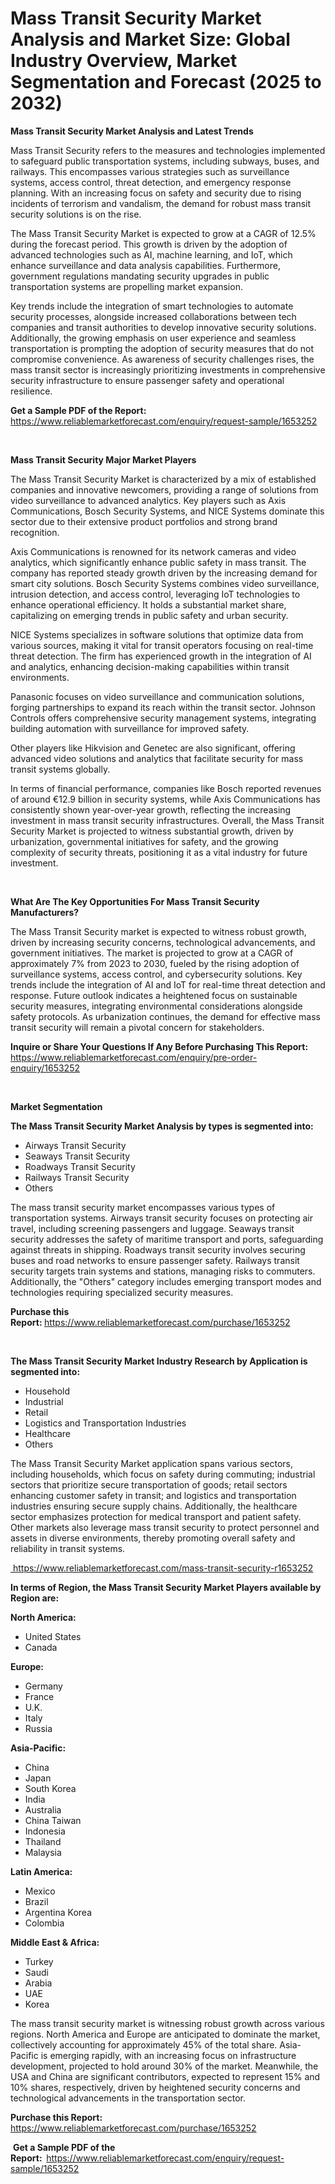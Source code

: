 <p><h1>Mass Transit Security Market Analysis and Market Size: Global Industry Overview, Market Segmentation and Forecast (2025 to 2032)</h1></p><p><strong>Mass Transit Security Market Analysis and Latest Trends</strong></p>
<p><p>Mass Transit Security refers to the measures and technologies implemented to safeguard public transportation systems, including subways, buses, and railways. This encompasses various strategies such as surveillance systems, access control, threat detection, and emergency response planning. With an increasing focus on safety and security due to rising incidents of terrorism and vandalism, the demand for robust mass transit security solutions is on the rise.</p><p>The Mass Transit Security Market is expected to grow at a CAGR of 12.5% during the forecast period. This growth is driven by the adoption of advanced technologies such as AI, machine learning, and IoT, which enhance surveillance and data analysis capabilities. Furthermore, government regulations mandating security upgrades in public transportation systems are propelling market expansion.</p><p>Key trends include the integration of smart technologies to automate security processes, alongside increased collaborations between tech companies and transit authorities to develop innovative security solutions. Additionally, the growing emphasis on user experience and seamless transportation is prompting the adoption of security measures that do not compromise convenience. As awareness of security challenges rises, the mass transit sector is increasingly prioritizing investments in comprehensive security infrastructure to ensure passenger safety and operational resilience.</p></p>
<p><strong>Get a Sample PDF of the Report:&nbsp;</strong> <a href="https://www.reliablemarketforecast.com/enquiry/request-sample/1653252?utm_campaign=1167&utm_medium=2&utm_source=Github&utm_content=ia&utm_term=16042025&utm_id=mass-transit-security">https://www.reliablemarketforecast.com/enquiry/request-sample/1653252</a></p>
<p>&nbsp;</p>
<p><strong>Mass Transit Security Major Market Players</strong></p>
<p><p>The Mass Transit Security Market is characterized by a mix of established companies and innovative newcomers, providing a range of solutions from video surveillance to advanced analytics. Key players such as Axis Communications, Bosch Security Systems, and NICE Systems dominate this sector due to their extensive product portfolios and strong brand recognition.</p><p>Axis Communications is renowned for its network cameras and video analytics, which significantly enhance public safety in mass transit. The company has reported steady growth driven by the increasing demand for smart city solutions. Bosch Security Systems combines video surveillance, intrusion detection, and access control, leveraging IoT technologies to enhance operational efficiency. It holds a substantial market share, capitalizing on emerging trends in public safety and urban security.</p><p>NICE Systems specializes in software solutions that optimize data from various sources, making it vital for transit operators focusing on real-time threat detection. The firm has experienced growth in the integration of AI and analytics, enhancing decision-making capabilities within transit environments.</p><p>Panasonic focuses on video surveillance and communication solutions, forging partnerships to expand its reach within the transit sector. Johnson Controls offers comprehensive security management systems, integrating building automation with surveillance for improved safety.</p><p>Other players like Hikvision and Genetec are also significant, offering advanced video solutions and analytics that facilitate security for mass transit systems globally. </p><p>In terms of financial performance, companies like Bosch reported revenues of around €12.9 billion in security systems, while Axis Communications has consistently shown year-over-year growth, reflecting the increasing investment in mass transit security infrastructures. Overall, the Mass Transit Security Market is projected to witness substantial growth, driven by urbanization, governmental initiatives for safety, and the growing complexity of security threats, positioning it as a vital industry for future investment.</p></p>
<p>&nbsp;</p>
<p><strong>What Are The Key Opportunities For Mass Transit Security Manufacturers?</strong></p>
<p><p>The Mass Transit Security market is expected to witness robust growth, driven by increasing security concerns, technological advancements, and government initiatives. The market is projected to grow at a CAGR of approximately 7% from 2023 to 2030, fueled by the rising adoption of surveillance systems, access control, and cybersecurity solutions. Key trends include the integration of AI and IoT for real-time threat detection and response. Future outlook indicates a heightened focus on sustainable security measures, integrating environmental considerations alongside safety protocols. As urbanization continues, the demand for effective mass transit security will remain a pivotal concern for stakeholders.</p></p>
<p><strong>Inquire or Share Your Questions If Any Before Purchasing This Report:</strong> <a href="https://www.reliablemarketforecast.com/enquiry/pre-order-enquiry/1653252?utm_campaign=1167&utm_medium=2&utm_source=Github&utm_content=ia&utm_term=16042025&utm_id=mass-transit-security">https://www.reliablemarketforecast.com/enquiry/pre-order-enquiry/1653252</a></p>
<p>&nbsp;</p>
<p><strong>Market Segmentation</strong></p>
<p><strong>The Mass Transit Security Market Analysis by types is segmented into:</strong></p>
<p><ul><li>Airways Transit Security</li><li>Seaways Transit Security</li><li>Roadways Transit Security</li><li>Railways Transit Security</li><li>Others</li></ul></p>
<p><p>The mass transit security market encompasses various types of transportation systems. Airways transit security focuses on protecting air travel, including screening passengers and luggage. Seaways transit security addresses the safety of maritime transport and ports, safeguarding against threats in shipping. Roadways transit security involves securing buses and road networks to ensure passenger safety. Railways transit security targets train systems and stations, managing risks to commuters. Additionally, the "Others" category includes emerging transport modes and technologies requiring specialized security measures.</p></p>
<p><strong>Purchase this Report:&nbsp;</strong><a href="https://www.reliablemarketforecast.com/purchase/1653252?utm_campaign=1167&utm_medium=2&utm_source=Github&utm_content=ia&utm_term=16042025&utm_id=mass-transit-security">https://www.reliablemarketforecast.com/purchase/1653252</a></p>
<p>&nbsp;</p>
<p><strong>The Mass Transit Security Market Industry Research by Application is segmented into:</strong></p>
<p><ul><li>Household</li><li>Industrial</li><li>Retail</li><li>Logistics and Transportation Industries</li><li>Healthcare</li><li>Others</li></ul></p>
<p><p>The Mass Transit Security Market application spans various sectors, including households, which focus on safety during commuting; industrial sectors that prioritize secure transportation of goods; retail sectors enhancing customer safety in transit; and logistics and transportation industries ensuring secure supply chains. Additionally, the healthcare sector emphasizes protection for medical transport and patient safety. Other markets also leverage mass transit security to protect personnel and assets in diverse environments, thereby promoting overall safety and reliability in transit systems.</p></p>
<p><a href="https://www.reliablemarketforecast.com/mass-transit-security-r1653252?utm_campaign=1167&utm_medium=2&utm_source=Github&utm_content=ia&utm_term=16042025&utm_id=mass-transit-security">&nbsp;https://www.reliablemarketforecast.com/mass-transit-security-r1653252</a></p>
<p><strong>In terms of Region, the Mass Transit Security Market Players available by Region are:</strong></p>
<p>
    <p> <strong> North America: </strong>
        <ul>
            <li>United States</li>
            <li>Canada</li>
        </ul>
        </p> 
    <p> <strong> Europe: </strong>
        <ul>
            <li>Germany</li>
            <li>France</li>
            <li>U.K.</li>
            <li>Italy</li>
            <li>Russia</li>
        </ul>
        </p> 
    <p> <strong> Asia-Pacific: </strong>
        <ul>
            <li>China</li>
            <li>Japan</li>
            <li>South Korea</li>
            <li>India</li>
            <li>Australia</li>
            <li>China Taiwan</li>
            <li>Indonesia</li>
            <li>Thailand</li>
            <li>Malaysia</li>
        </ul>
        </p> 
    <p> <strong> Latin America: </strong>
        <ul>
            <li>Mexico</li>
            <li>Brazil</li>
            <li>Argentina Korea</li>
            <li>Colombia</li>
        </ul>
        </p> 
    <p> <strong> Middle East & Africa: </strong>
        <ul>
            <li>Turkey</li>
            <li>Saudi</li>
            <li>Arabia</li>
            <li>UAE</li>
            <li>Korea</li>
        </ul>
    </p>
    </p>
<p><p>The mass transit security market is witnessing robust growth across various regions. North America and Europe are anticipated to dominate the market, collectively accounting for approximately 45% of the total share. Asia-Pacific is emerging rapidly, with an increasing focus on infrastructure development, projected to hold around 30% of the market. Meanwhile, the USA and China are significant contributors, expected to represent 15% and 10% shares, respectively, driven by heightened security concerns and technological advancements in the transportation sector.</p></p>
<p><strong>Purchase this Report: </strong><a href="https://www.reliablemarketforecast.com/purchase/1653252?utm_campaign=1167&utm_medium=2&utm_source=Github&utm_content=ia&utm_term=16042025&utm_id=mass-transit-security">https://www.reliablemarketforecast.com/purchase/1653252</a></p>
<p>&nbsp;<strong>Get a Sample PDF of the Report:&nbsp;&nbsp;</strong><a href="https://www.reliablemarketforecast.com/enquiry/request-sample/1653252?utm_campaign=1167&utm_medium=2&utm_source=Github&utm_content=ia&utm_term=16042025&utm_id=mass-transit-security">https://www.reliablemarketforecast.com/enquiry/request-sample/1653252</a></p>
<p><strong></strong></p>
<p><p></p><p></p><p></p></p>